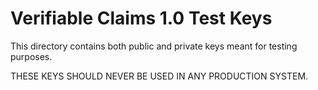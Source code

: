 # Verifiable Claims 1.0 Test Keys

This directory contains both public and private keys meant for testing
purposes.

THESE KEYS SHOULD NEVER BE USED IN ANY PRODUCTION SYSTEM.

